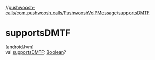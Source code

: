 //[pushwoosh-calls](../../../index.md)/[com.pushwoosh.calls](../index.md)/[PushwooshVoIPMessage](index.md)/[supportsDMTF](supports-d-m-t-f.md)

# supportsDMTF

[androidJvm]\
val [supportsDMTF](supports-d-m-t-f.md): [Boolean](https://kotlinlang.org/api/latest/jvm/stdlib/kotlin-stdlib/kotlin/-boolean/index.html)?
